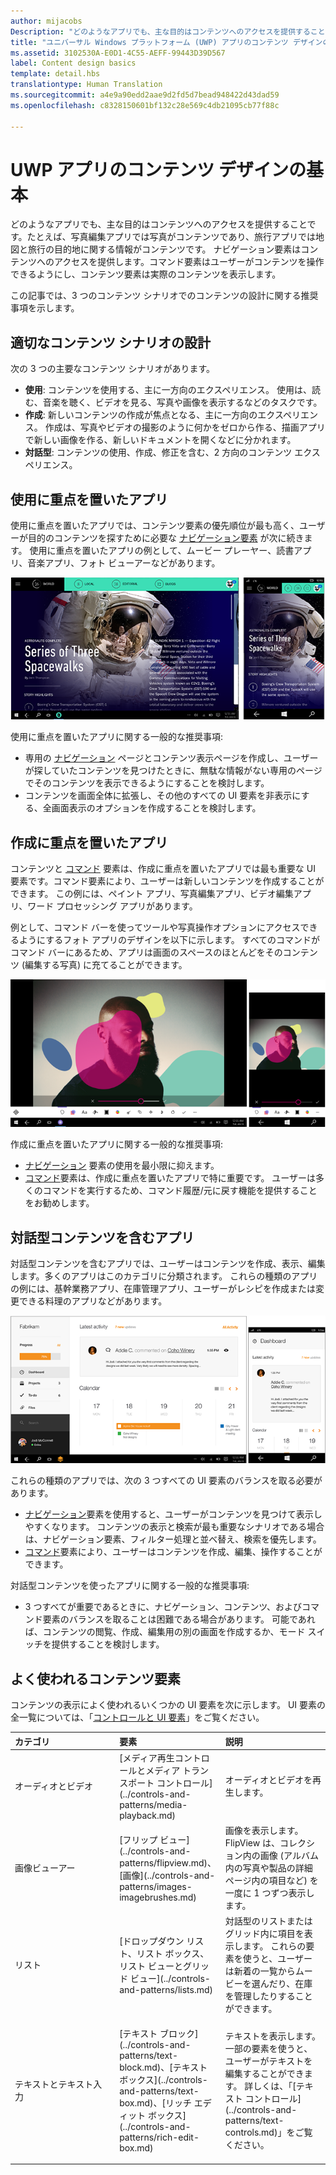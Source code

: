 ```yaml
---
author: mijacobs
Description: "どのようなアプリでも、主な目的はコンテンツへのアクセスを提供することです。 たとえば、写真編集アプリでは写真がコンテンツであり、旅行アプリでは地図と旅行の目的地に関する情報がコンテンツです。"
title: "ユニバーサル Windows プラットフォーム (UWP) アプリのコンテンツ デザインの基本"
ms.assetid: 3102530A-E0D1-4C55-AEFF-99443D39D567
label: Content design basics
template: detail.hbs
translationtype: Human Translation
ms.sourcegitcommit: a4e9a90edd2aae9d2fd5d7bead948422d43dad59
ms.openlocfilehash: c8328150601bf132c28e569c4db21095cb77f88c

---
```


#  UWP アプリのコンテンツ デザインの基本

どのようなアプリでも、主な目的はコンテンツへのアクセスを提供することです。たとえば、写真編集アプリでは写真がコンテンツであり、旅行アプリでは地図と旅行の目的地に関する情報がコンテンツです。 ナビゲーション要素はコンテンツへのアクセスを提供します。コマンド要素はユーザーがコンテンツを操作できるようにし、コンテンツ要素は実際のコンテンツを表示します。

この記事では、3 つのコンテンツ シナリオでのコンテンツの設計に関する推奨事項を示します。

## <span id="Design_for_the_right_content_scenario"></span><span id="design_for_the_right_content_scenario"></span><span id="DESIGN_FOR_THE_RIGHT_CONTENT_SCENARIO"></span>適切なコンテンツ シナリオの設計


次の 3 つの主要なコンテンツ シナリオがあります。

-   **使用**: コンテンツを使用する、主に一方向のエクスペリエンス。 使用は、読む、音楽を聴く、ビデオを見る、写真や画像を表示するなどのタスクです。
-   **作成**: 新しいコンテンツの作成が焦点となる、主に一方向のエクスペリエンス。 作成は、写真やビデオの撮影のように何かをゼロから作る、描画アプリで新しい画像を作る、新しいドキュメントを開くなどに分かれます。
-   **対話型**: コンテンツの使用、作成、修正を含む、2 方向のコンテンツ エクスペリエンス。

## <span id="Consumption-focused_apps"></span><span id="consumption-focused_apps"></span><span id="CONSUMPTION-FOCUSED_APPS"></span>使用に重点を置いたアプリ


使用に重点を置いたアプリでは、コンテンツ要素の優先順位が最も高く、ユーザーが目的のコンテンツを探すために必要な [ナビゲーション要素](navigation-basics.md) が次に続きます。 使用に重点を置いたアプリの例として、ムービー プレーヤー、読書アプリ、音楽アプリ、フォト ビューアーなどがあります。

![ニュースリーダー アプリ](images/news-reader/v2/newsreader-v2-tablet-phone.png)

使用に重点を置いたアプリに関する一般的な推奨事項:

-   専用の [ナビゲーション](navigation-basics.md) ページとコンテンツ表示ページを作成し、ユーザーが探していたコンテンツを見つけたときに、無駄な情報がない専用のページでそのコンテンツを表示できるようにすることを検討します。
-   コンテンツを画面全体に拡張し、その他のすべての UI 要素を非表示にする、全画面表示のオプションを作成することを検討します。

## <span id="Creation-focused_apps"></span><span id="creation-focused_apps"></span><span id="CREATION-FOCUSED_APPS"></span>作成に重点を置いたアプリ


コンテンツと [コマンド](commanding-basics.md) 要素は、作成に重点を置いたアプリでは最も重要な UI 要素です。コマンド要素により、ユーザーは新しいコンテンツを作成することができます。 この例には、ペイント アプリ、写真編集アプリ、ビデオ編集アプリ、ワード プロセッシング アプリがあります。

例として、コマンド バーを使ってツールや写真操作オプションにアクセスできるようにするフォト アプリのデザインを以下に示します。 すべてのコマンドがコマンド バーにあるため、アプリは画面のスペースのほとんどをそのコンテンツ (編集する写真) に充てることができます。

![アクティブなキャンバスを使った写真編集アプリの設計例](images/photo-editor/uap-photo-tabletphone-sbs.png)

作成に重点を置いたアプリに関する一般的な推奨事項:

-   [ナビゲーション](navigation-basics.md) 要素の使用を最小限に抑えます。
-   [コマンド](commanding-basics.md)要素は、作成に重点を置いたアプリで特に重要です。 ユーザーは多くのコマンドを実行するため、コマンド履歴/元に戻す機能を提供することをお勧めします。

## <span id="Apps_with_interactive_content"></span><span id="apps_with_interactive_content"></span><span id="APPS_WITH_INTERACTIVE_CONTENT"></span>対話型コンテンツを含むアプリ


対話型コンテンツを含むアプリでは、ユーザーはコンテンツを作成、表示、編集します。多くのアプリはこのカテゴリに分類されます。 これらの種類のアプリの例には、基幹業務アプリ、在庫管理アプリ、ユーザーがレシピを作成または変更できる料理のアプリなどがあります。

![コラボレーション ツールの設計、対話型コンテンツを含むアプリ](images/collaboration-tool/uap-collaboration-tabphone-700.png)

これらの種類のアプリでは、次の 3 つすべての UI 要素のバランスを取る必要があります。

-   [ナビゲーション](navigation-basics.md)要素を使用すると、ユーザーがコンテンツを見つけて表示しやすくなります。 コンテンツの表示と検索が最も重要なシナリオである場合は、ナビゲーション要素、フィルター処理と並べ替え、検索を優先します。
-   [コマンド](commanding-basics.md)要素により、ユーザーはコンテンツを作成、編集、操作することができます。

対話型コンテンツを使ったアプリに関する一般的な推奨事項:

-   3 つすべてが重要であるときに、ナビゲーション、コンテンツ、およびコマンド要素のバランスを取ることは困難である場合があります。 可能であれば、コンテンツの閲覧、作成、編集用の別の画面を作成するか、モード スイッチを提供することを検討します。

## <span id="Commonly_used_content_elements"></span><span id="commonly_used_content_elements"></span><span id="COMMONLY_USED_CONTENT_ELEMENTS"></span>よく使われるコンテンツ要素


コンテンツの表示によく使われるいくつかの UI 要素を次に示します。 UI 要素の全一覧については、「[コントロールと UI 要素](https://msdn.microsoft.com/library/windows/apps/dn611856)」をご覧ください。

<table>
<colgroup>
<col width="33%" />
<col width="33%" />
<col width="33%" />
</colgroup>
<thead>
<tr class="header">
<th align="left">カテゴリ</th>
<th align="left">要素</th>
<th align="left">説明</th>
</tr>
</thead>
<tbody>
<tr class="odd">
<td align="left">オーディオとビデオ</td>
<td align="left">[メディア再生コントロールとメディア トランスポート コントロール](../controls-and-patterns/media-playback.md)</td>
<td align="left">オーディオとビデオを再生します。</td>
</tr>
<tr class="even">
<td align="left">画像ビューアー</td>
<td align="left">[フリップ ビュー](../controls-and-patterns/flipview.md)、[画像](../controls-and-patterns/images-imagebrushes.md)</td>
<td align="left">画像を表示します。 FlipView は、コレクション内の画像 (アルバム内の写真や製品の詳細ページ内の項目など) を一度に 1 つずつ表示します。</td>
</tr>
<tr class="odd">
<td align="left">リスト</td>
<td align="left">[ドロップダウン リスト、リスト ボックス、リスト ビューとグリッド ビュー](../controls-and-patterns/lists.md)</td>
<td align="left">対話型のリストまたはグリッド内に項目を表示します。 これらの要素を使うと、ユーザーは新着の一覧からムービーを選んだり、在庫を管理したりすることができます。</td>
</tr>
<tr class="even">
<td align="left">テキストとテキスト入力</td>
<td align="left"><p>[テキスト ブロック](../controls-and-patterns/text-block.md)、[テキスト ボックス](../controls-and-patterns/text-box.md)、[リッチ エディット ボックス](../controls-and-patterns/rich-edit-box.md)</p>
</td>
<td align="left">テキストを表示します。 一部の要素を使うと、ユーザーがテキストを編集することができます。 詳しくは、「[テキスト コントロール](../controls-and-patterns/text-controls.md)」をご覧ください。</td>
</tr>
</tbody>
</table>



 

 







<!--HONumber=Jun16_HO4-->


